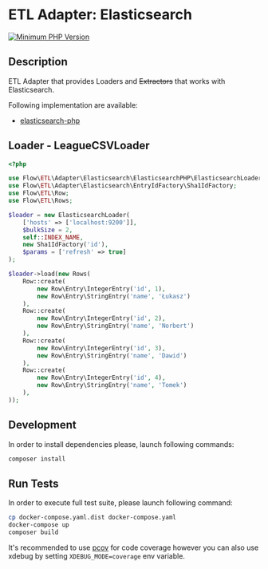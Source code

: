 # ETL Adapter: Elasticsearch

[![Minimum PHP Version](https://img.shields.io/badge/php-%3E%3D%207.4-8892BF.svg)](https://php.net/)

## Description

ETL Adapter that provides Loaders and <s>Extractors</s> that works with Elasticsearch.

Following implementation are available: 
- [elasticsearch-php](https://github.com/elastic/elasticsearch-php) 


## Loader - LeagueCSVLoader

```php 
<?php

use Flow\ETL\Adapter\Elasticsearch\ElasticsearchPHP\ElasticsearchLoader;
use Flow\ETL\Adapter\Elasticsearch\EntryIdFactory\Sha1IdFactory;
use Flow\ETL\Row;
use Flow\ETL\Rows;

$loader = new ElasticsearchLoader(
    ['hosts' => ['localhost:9200']], 
    $bulkSize = 2, 
    self::INDEX_NAME, 
    new Sha1IdFactory('id'), 
    $params = ['refresh' => true]
);

$loader->load(new Rows(
    Row::create(
        new Row\Entry\IntegerEntry('id', 1),
        new Row\Entry\StringEntry('name', 'Łukasz')
    ),
    Row::create(
        new Row\Entry\IntegerEntry('id', 2),
        new Row\Entry\StringEntry('name', 'Norbert')
    ),
    Row::create(
        new Row\Entry\IntegerEntry('id', 3),
        new Row\Entry\StringEntry('name', 'Dawid')
    ),
    Row::create(
        new Row\Entry\IntegerEntry('id', 4),
        new Row\Entry\StringEntry('name', 'Tomek')
    ),
));

```

## Development

In order to install dependencies please, launch following commands:

```bash
composer install
```

## Run Tests

In order to execute full test suite, please launch following command:

```bash
cp docker-compose.yaml.dist docker-compose.yaml
docker-compose up
composer build
```

It's recommended to use [pcov](https://pecl.php.net/package/pcov) for code coverage however you can also use
xdebug by setting `XDEBUG_MODE=coverage` env variable.
